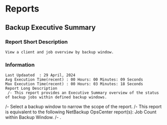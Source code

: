 # Reports
## Backup Executive Summary
### Report Short Description
```View a client and job overview by backup window.```
### Information 
    Last Updaated  : 29 April, 2024
    Avg Execution Time(recent) : 00 Hours: 00 Minutes: 09 Seconds
    Max Execution Time(recent) : 00 Hours: 03 Minutes: 18 Seconds
    Report Long Description
     /- This report provides an Executive Summary overview of the status of backup jobs within defined backup windows.
 /-  Select a backup window to narrow the scope of the report.
 /-  This report is equivalent to the following NetBackup OpsCenter report(s): Job Count within Backup Window.
 /- .
